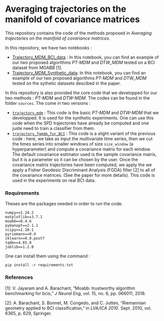 # Averaging trajectories on the manifold of covariance matrices

This repository contains the code of the methods proposed in _Averaging trajectories on the manifold of covariance matrices_.

In this repository, we have two notebooks :
- [Trajectory_MDM_BCI_data](Trajectory_MDM_BCI_data.ipynb) : In this notebook, you can find an example of our two proposed algorithms _PT-MDM_ and _DTW_MDM_ tested on a BCI dataset from MOABB [1].
- [Trajectory_MDM_Synthetic_data](Trajectory_MDM_Synthetic_data.ipynb): In this notebook, you can find an example of our two proposed algorithms _PT-MDM_ and _DTW_MDM_ tested on the sythetic datasets descibed in the paper.

In this repository is also provided the core code that we developped for our two methods : _PT-MDM_ and _DTW-MDM_. The codes can be found in the folder `sources`. The come in two versions :
- [`trajectory_mdm`](source/trajectory_mdm.py) : This code is the basic _PT-MDM_ and _DTW-MDM_ that we developped. It is used for the synthetic experiments. One can use this code when the SPD trajectories have already be computed and one juste need to train a classifier from them.
- [`trajectory_fgmdm_for_BCI`](source/trajectory_fgmdm_for_BCI.py) : This code is a slight variant of the previous code : here, we take as input the multivariate time series, then we cut the times series into smaller windows of size `size_window` (a hyperparameter) and compute a covariance matrix for each window. The default covariance estimator used is the sample covariance matrix, but it is a parameter so it can be chosen by the user. Once the covariance matrix trajectories have been computed, we apply the we apply a Fisher Geodesic Discriminant Analysis (FGDA) filter [2] to all of the covariance matrices. (See the paper for more details). This code is used in the experiments on real BCI data.  

### Requirements

Theses are the packages needed in order to run the code.
```
numpy==1.24.2
matplotlib==3.7.1
moabb==0.4.6
pymanopt==2.1.1
scipy==1.10.1
pyriemann==0.4
sklearn==0.0.post7
tqdm==4.65.0
joblib==1.2.0
```
One can install them using the command :
```
pip install -r requirements.txt
```

### References
[1]: V. Jayaram and A. Barachant, “Moabb: trustworthy algorithm benchmarking for bcis,” _J Neural Eng_, vol. 15, no. 6, pp. 066011, 2018.

[2]: A. Barachant, S. Bonnet, M. Congedo, and C. Jutten, “Riemannian geometry applied to BCI classification,” in _LVA/ICA 2010_. Sept. 2010, vol. 6365, p. 629, Springer.
